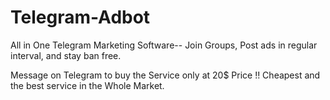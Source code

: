 # Telegram-Adbot
All in One Telegram Marketing Software-- Join Groups, Post ads in regular interval, and stay ban free.


Message on Telegram to buy the Service only at 20$ Price !!
Cheapest and the best service in the Whole Market.


